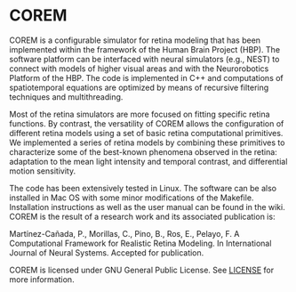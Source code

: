 # COREM
COREM is a configurable simulator for retina modeling that has been implemented within the framework of the Human Brain Project (HBP). The software platform can be interfaced with neural simulators (e.g., NEST) to connect with models of higher visual areas and with the Neurorobotics Platform of the HBP. The code is implemented in C++ and computations of spatiotemporal equations are optimized by means of recursive filtering techniques and multithreading.

Most of the retina simulators are more focused on fitting specific retina functions. By contrast, the versatility of COREM allows the configuration of different retina models using a set of basic retina computational primitives. We implemented a series of retina models by combining these primitives to characterize some of the best-known phenomena observed in the retina: adaptation to the mean light intensity and temporal contrast, and differential motion sensitivity.

The code has been extensively tested in Linux. The software can be also installed in Mac OS with some minor modifications of the Makefile. Installation instructions as well as the user manual can be found in the wiki. COREM is the result of a research work and its associated publication is:

Martínez-Cañada, P., Morillas, C., Pino, B., Ros, E., Pelayo, F. A Computational Framework for Realistic Retina Modeling. In International Journal of Neural Systems. Accepted for publication.

COREM is licensed under GNU General Public License. See [LICENSE](LICENSE) for more information.
